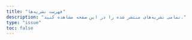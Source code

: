 ```yaml
---
title: "فهرست نشریه‌ها"
description: "تمامی نشریه‌های منتشر شده را در این صفحه مشاهده کنید."
type: "issue" 
toc: false
---
```

